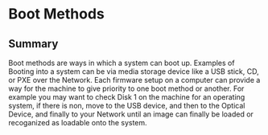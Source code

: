 # Boot Methods

## Summary

Boot methods are ways in which a system can boot up. Examples of Booting into a system can be via media storage device like a USB stick, CD, or PXE over the Network. Each firmware setup on a computer can provide a way for the machine to give priority to one boot method or another. For example you may want to check Disk 1 on the machine for an operating system, if there is non, move to the USB device, and then to the Optical Device, and finally to your Network until an image can finally be loaded or recoganized as loadable onto the system.

